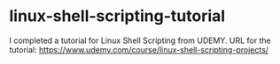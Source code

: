 # linux-shell-scripting-tutorial
I completed a tutorial for Linux Shell Scripting from UDEMY. 
URL for the tutorial: https://www.udemy.com/course/linux-shell-scripting-projects/
